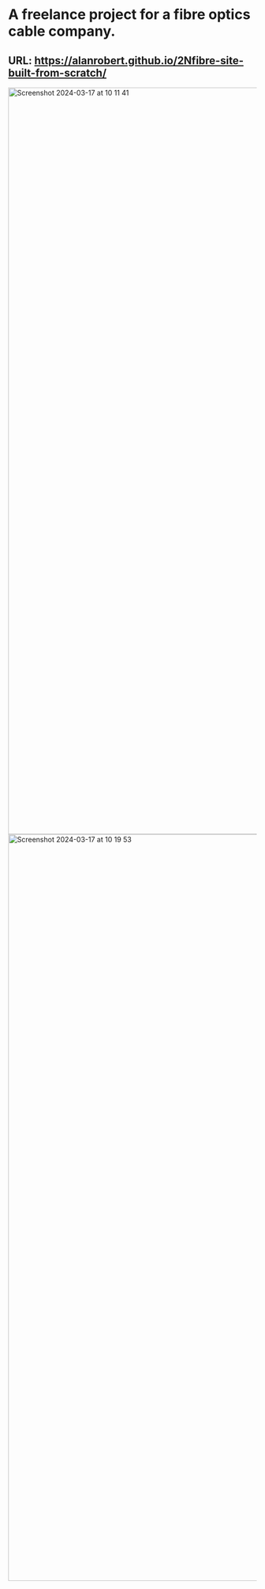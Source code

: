 # A freelance project for a fibre optics cable company.

## URL: https://alanrobert.github.io/2Nfibre-site-built-from-scratch/

<img width="1512" alt="Screenshot 2024-03-17 at 10 11 41" src="https://github.com/alanrobert/2Nfibre-site-built-from-scratch/assets/43940429/09cb2609-615e-4910-84d4-0d87df39a2f5">
<img width="1512" alt="Screenshot 2024-03-17 at 10 19 53" src="https://github.com/alanrobert/2Nfibre-site-built-from-scratch/assets/43940429/5150abb8-8f37-47f8-b2bb-a5b94532b7d4">


